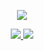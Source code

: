 <p align="center">
  <a href="https://github.com/kekemao00">
    <img src="https://github-readme-stats-eight-theta.vercel.app/api?username=kekemao00&show_icons=true&theme=algolia&include_all_commits=true&count_private=true&hide=prs,issues"/>
  </a>
</p>
 
<p align="center">
  <a href="https://github.com/kekemao00">
    <img src="https://github-readme-stats-eight-theta.vercel.app/api/top-langs/?username=kekemao00&layout=compact&langs_count=8&theme=algolia"/>
  </a>
  <a href="https://kekemao00.github.io">
    <img src="https://github-readme-stats.anuraghazra1.vercel.app/api/pin/?username=kekemao00&repo=kekemao00.github.io&theme=algolia" />
  </a>
</p>
